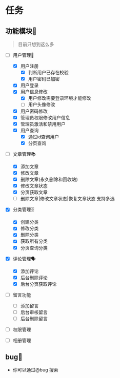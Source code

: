 # 任务

## 功能模块🚀

> 目前只想到这么多

- [ ] 用户管理👥
    - [x] 用户注册
        - [x] 判断用户已存在校验
        - [x] 用户密码已加密
    - [x] 用户登录
    - [x] 用户信息修改
        - [x] 用户修改需要登录环境才能修改
        - [ ] 用户头像修改
    - [x]  用户密码修改
    - [x] 管理员权限修改用户信息
    - [x] 管理员激活和禁用用户
    - [x] 用户查询
        - [x] 通过id查询用户
        - [x] 分页查询
- [ ] 文章管理📚
    - [x] 添加文章
    - [x] 修改文章
    - [x] 删除文章(永久删除和回收站)
    - [x] 修改文章状态
    - [x] 分页获取文章
    - [ ] 删除文章|修改文章状态|恢复文章状态 支持多选
- [x] 分类管理🗄️
    - [X] 创建分类
    - [x] 修改分类
    - [x] 删除分类
    - [x] 获取所有分类
    - [x] 分页查询分类
- [x] 评论管理🗣️
    - [x] 添加评论
    - [x] 后台删除评论
    - [x] 后台分页获取评论
- [ ] 留言功能
    - [ ] 添加留言
    - [ ] 后台审核留言
    - [ ] 后台删除留言
- [ ] 权限管理
- [ ] 相册管理


## bug🐛

+ 你可以通过@bug 搜索